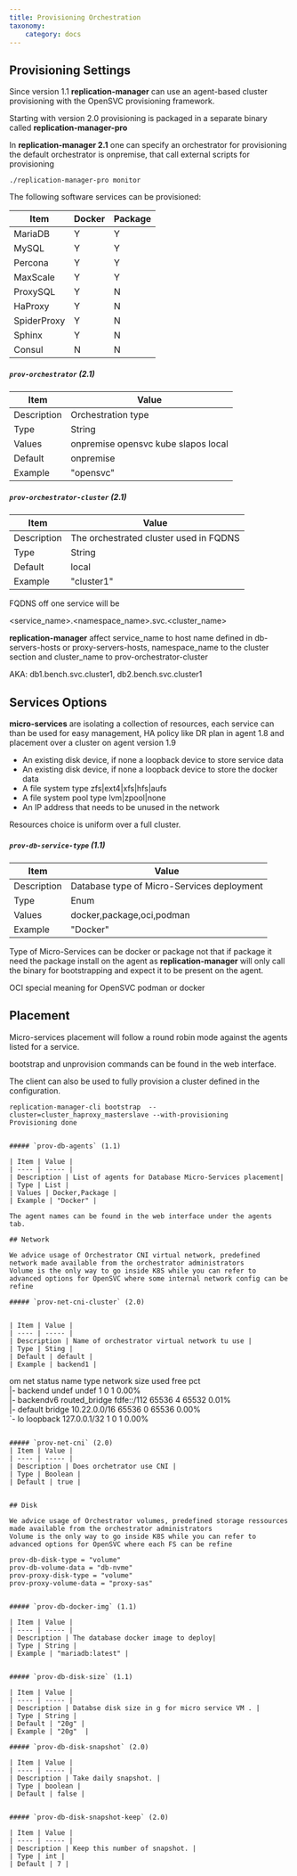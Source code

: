 ```yaml
---
title: Provisioning Orchestration
taxonomy:
    category: docs
---
```


## Provisioning Settings

Since version 1.1 **replication-manager** can use an agent-based cluster provisioning with the OpenSVC provisioning framework.

Starting with version 2.0 provisioning is packaged in a separate binary called **replication-manager-pro**

In **replication-manager 2.1** one can specify an orchestrator for provisioning the default orchestrator is onpremise, that call external scripts for provisioning  


```
./replication-manager-pro monitor
```

The following software services can be provisioned:

| Item | Docker | Package |
| ---- | ------ | ------- |
| MariaDB | Y   | Y |
| MySQL | Y   | Y |
| Percona | Y   | Y |
| MaxScale | Y   | Y |
| ProxySQL | Y   | N  |
| HaProxy | Y   | N  |
| SpiderProxy | Y   | N  |
| Sphinx | Y   | N  |
| Consul | N  | N  |


 ##### `prov-orchestrator` (2.1)

 | Item | Value |
 | ---- | ----- |
 | Description | Orchestration type |
 | Type | String |
 | Values | onpremise opensvc kube slapos local |
 | Default | onpremise |all for pro release and onpremise local for osc release  |
 | Example | "opensvc" |

 ##### `prov-orchestrator-cluster` (2.1)


 | Item | Value |
 | ---- | ----- |
 | Description | The orchestrated cluster used in FQDNS  |
 | Type | String |
 | Default |local |
 | Example | "cluster1" |

FQDNS off one service will be

<service_name>.<namespace_name>.svc.<cluster_name>

**replication-manager** affect service_name to host name defined in db-servers-hosts or proxy-servers-hosts, namespace_name to the cluster section and cluster_name to prov-orchestrator-cluster

AKA: db1.bench.svc.cluster1, db2.bench.svc.cluster1

## Services Options

**micro-services** are isolating a collection of resources, each service can than be used for easy management, HA policy like DR plan in agent 1.8 and placement over a cluster on agent version 1.9

  * An existing disk device, if none a loopback device to store service data
  * An existing disk device, if none a loopback device to store the docker data
  * A file system type zfs|ext4|xfs|hfs|aufs
  * A file system pool type lvm|zpool|none
  * An IP address that needs to be unused in the network

Resources choice is uniform over a full cluster.


##### `prov-db-service-type` (1.1)

| Item | Value |
| ---- | ----- |
| Description | Database type of Micro-Services deployment|
| Type | Enum |
| Values | docker,package,oci,podman |
| Example | "Docker" |

Type of Micro-Services can be docker or package not that if package it need the package install on the agent as **replication-manager** will only call the binary for bootstrapping and expect it to be present on the agent.    

OCI special meaning for OpenSVC podman or docker


## Placement

Micro-services placement will follow a round robin mode against the agents listed for a service.  

bootstrap and unprovision commands can be found in the web interface.

The client can also be used to fully provision a cluster defined in the configuration.
```
replication-manager-cli bootstrap  --cluster=cluster_haproxy_masterslave --with-provisioning
Provisioning done


##### `prov-db-agents` (1.1)

| Item | Value |
| ---- | ----- |
| Description | List of agents for Database Micro-Services placement|
| Type | List |
| Values | Docker,Package |
| Example | "Docker" |

The agent names can be found in the web interface under the agents tab.

## Network

We advice usage of Orchestrator CNI virtual network, predefined network made available from the orchestrator administrators
Volume is the only way to go inside K8S while you can refer to advanced options for OpenSVC where some internal network config can be refine  

##### `prov-net-cni-cluster` (2.0)


| Item | Value |
| ---- | ----- |
| Description | Name of orchestrator virtual network tu use |
| Type | Sting |
| Default | default |
| Example | backend1 |

```
om net status
name          type           network       size   used  free   pct    
|- backend    undef          undef         1      0     1      0.00%  
|- backendv6  routed_bridge  fdfe::/112    65536  4     65532  0.01%  
|- default    bridge         10.22.0.0/16  65536  0     65536  0.00%  
`- lo         loopback       127.0.0.1/32  1      0     1      0.00%  
```

##### `prov-net-cni` (2.0)
| Item | Value |
| ---- | ----- |
| Description | Does orchetrator use CNI |
| Type | Boolean |
| Default | true |


## Disk

We advice usage of Orchestrator volumes, predefined storage ressources made available from the orchestrator administrators
Volume is the only way to go inside K8S while you can refer to advanced options for OpenSVC where each FS can be refine  

prov-db-disk-type = "volume"
prov-db-volume-data = "db-nvme"
prov-proxy-disk-type = "volume"
prov-proxy-volume-data = "proxy-sas"


##### `prov-db-docker-img` (1.1)

| Item | Value |
| ---- | ----- |
| Description | The database docker image to deploy|
| Type | String |
| Example | "mariadb:latest" |


##### `prov-db-disk-size` (1.1)

| Item | Value |
| ---- | ----- |
| Description | Databse disk size in g for micro service VM . |
| Type | String |
| Default | "20g" |
| Example | "20g"  |

##### `prov-db-disk-snapshot` (2.0)

| Item | Value |
| ---- | ----- |
| Description | Take daily snapshot. |
| Type | boolean |
| Default | false |


##### `prov-db-disk-snapshot-keep` (2.0)

| Item | Value |
| ---- | ----- |
| Description | Keep this number of snapshot. |
| Type | int |
| Default | 7 |
